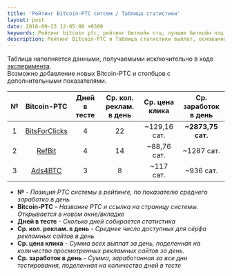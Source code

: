 ```yaml
---
title: 'Рейтинг Bitcoin-PTC ситсем / Таблица статистики'
layout: post
date: 2016-09-23 12:05:00 +0300
keywords: Рейтинг bitcoin ptc, рейтинг биткойн птц, лучшие биткойн птц, лучшие bitcoin ptc, список биткойн птц, список bitcoin ptc, статистика биткойн птц, статистика bitcoin ptc, лучшие биткойн буксы, bitcoin bux
description: Рейтинг Bitcoin-PTC и Таблица статистики выплат, основанная на личном опыте и подсчёте полученных/собранных данных/показателей.
---
```


Таблица наполняется данными, получаемыми исключительно в ходе [эксперимента](/about/).  
Возможно добавление новых Bitcoin-PTC и столбцов с дополнительными показателями.

№|Bitcoin-PTC|Дней в тесте|Ср. кол. реклам. в день|Ср. цена клика|Ср. заработок в день|
:-:|:-:|:-:|:-:|:-:|:-:
1|<a rel="nofollow" target="_blank" href="https://bitsforclicks.com/?r=X0B9XBAZYKGNVAJ">BitsForClicks</a>|4|22|~129,16 сат.|**~2873,75 сат.**|
2|<a rel="nofollow" target="_blank" href="http://refbit.net/?ui=35233">RefBit</a>|4|14|~88,76 сат.|~1287 сат.|
3|<a rel="nofollow" target="_blank" href="http://ads4btc.com/?r=bitblog">Ads4BTC</a>|3|8|~117 сат.|~936 сат.|

* **№** - *Позиция PTC системы в рейтинге, по показателю среднего заработка в день*  
* **Bitcoin-PTC** - *Название PTC и ссылка на страницу системы. Открывается в новом окне/вкладке*  
* **Дней в тесте** - *Сколько дней собирается статистика*   
* **Ср. кол. реклам. в день** - *Среднее число доступных для сёрфа рекламных сайтов в день*  
* **Ср. цена клика** - *Сумма всех выплат за день, поделенная на количество просмотренных рекламных сайтов за день.*
* **Ср. заработок в день** - *Сумма, заработанная за все дни тестирования, поделенная на количество дней в тесте*

